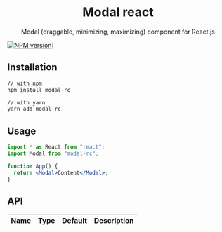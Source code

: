 <h1 align="center">Modal react</h1>

<div align="center">
Modal (draggable, minimizing, maximizing) component for React.js
</div>

[![NPM version][npm-image]][npm-url]]

[npm-image]: http://img.shields.io/npm/v/rc-dialog.svg?style=flat-square
[npm-url]: http://npmjs.org/package/modal-rc

## Installation

```sh
// with npm
npm install modal-rc

// with yarn
yarn add modal-rc
```

## Usage

```jsx
import * as React from "react";
import Modal from "modal-rc";

function App() {
  return <Modal>Content</Modal>;
}
```

## API

| Name                   | Type                           | Default   | Description                                                                     |
| ---------------------- | ------------------------------ | --------- | ------------------------------------------------------------------------------- |
